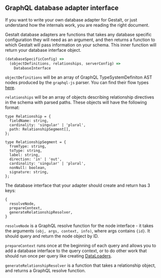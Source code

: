 GraphQL database adapter interface
----------------------------------

If you want to write your own database adapter for Gestalt, or just understand
how the internals work, you are reading the right document.

Gestalt database adapters are functions that takes any database specific
configuration they will need as an argument, and then returns a function to
which Gestalt will pass information on your schema.  This inner function will
return your database interface object.

```javascript
(databaseSpecificConfig) =>
  (objectDefinitions, relationships, serverConfig) =>
    DatabaseInterface
```

`objectDefinitions` will be an array of GraphQL TypeSystemDefiniton AST nodes
produced by the `graphql-js` parser.  You can find their flow types
[here](//github.com/graphql/graphql-js/blob/master/src/language/ast.js).

`relationships` will be an array of objects describing relationship directives
in the schema with parsed paths.  These objects will have the following format:

```
type Relationship = {
  fieldName: string,
  cardinality: 'singular' | 'plural',
  path: RelationshipSegment[],
};

type RelationshipSegment = {
  fromType: string,
  toType: string,
  label: string,
  direction: 'in' | 'out',
  cardinality: 'singular' | 'plural',
  nonNull: boolean,
  signature: string,
};
```

The database interface that your adapter should create and return has 3 keys:

```
{
  resolveNode,
  prepareContext,
  generateRelationshipResolver,
}
```

`resolveNode` is a GraphQL resolve function for the node interface - it takes
the arguments `(obj, args, context, info)`, where args contains `{id}`. It
should query and return the node object by ID.

`prepareContext` runs once at the beginning of each query and allows you to add
a database interface to the query context, or to do other work that should run
once per query like creating [DataLoaders](//github.com/facebook/dataloader).

`generateRelationshipResolver` is a function that takes a relationship object,
and returns a GraphQL resolve function.

